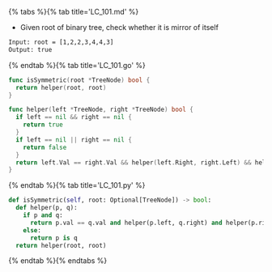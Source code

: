 {% tabs %}{% tab title='LC_101.md' %}

* Given root of binary tree, check whether it is mirror of itself

```txt
Input: root = [1,2,2,3,4,4,3]
Output: true
```

{% endtab %}{% tab title='LC_101.go' %}

```go
func isSymmetric(root *TreeNode) bool {
  return helper(root, root)
}

func helper(left *TreeNode, right *TreeNode) bool {
  if left == nil && right == nil {
    return true
  }
  if left == nil || right == nil {
    return false
  }
  return left.Val == right.Val && helper(left.Right, right.Left) && helper(left.Left, right.Right)
}
```

{% endtab %}{% tab title='LC_101.py' %}

```py
def isSymmetric(self, root: Optional[TreeNode]) -> bool:
  def helper(p, q):
    if p and q:
      return p.val == q.val and helper(p.left, q.right) and helper(p.right, q.left)
    else:
      return p is q
  return helper(root, root)
```

{% endtab %}{% endtabs %}
